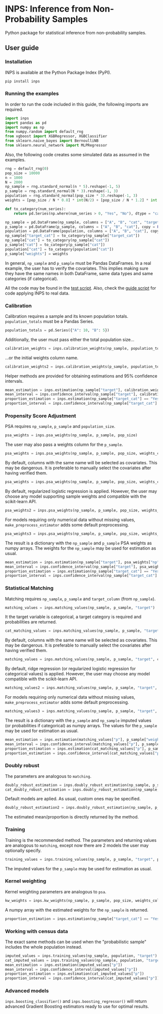 # INPS: Inference from Non-Probability Samples

Python package for statistical inference from non-probability samples.

## User guide

### Installation

INPS is available at the Python Package Index (PyPI).

```bash
pip install inps
```

### Running the examples

In order to run the code included in this guide, the following imports are required.

```python
import inps
import pandas as pd
import numpy as np
from numpy.random import default_rng
from xgboost import XGBRegressor, XGBClassifier
from sklearn.naive_bayes import BernoulliNB
from sklearn.neural_network import MLPRegressor
```

Also, the following code creates some simulated data as assumed in the examples.

```python
rng = default_rng(0)
pop_size = 10000
n = 1000
N = 2000
np_sample = rng.standard_normal(n * 5).reshape(-1, 5)
p_sample = rng.standard_normal(N * 3).reshape(-1, 3)
population = rng.standard_normal(pop_size * 3).reshape(-1, 3)
weights = [pop_size / N * 0.8] * int(N/2) + [pop_size / N * 1.2] * int(N/2)

def to_category(num_series):
	return pd.Series(np.where(num_series > 0, "Yes", "No"), dtype = "category", copy = False)

np_sample = pd.DataFrame(np_sample, columns = ["A", "B", "cat", "target", "target_cat"], copy = False)
p_sample = pd.DataFrame(p_sample, columns = ["A", "B", "cat"], copy = False)
population = pd.DataFrame(population, columns = ["A", "B", "cat"], copy = False)
np_sample["target_cat"] = to_category(np_sample["target_cat"])
np_sample["cat"] = to_category(np_sample["cat"])
p_sample["cat"] = to_category(p_sample["cat"])
population["cat"] = to_category(population["cat"])
p_sample["weights"] = weights
```

In general, `np_sample` and `p_sample` must be Pandas DataFrames. In a real example, the user has to verify the covariates. This implies making sure they have the same names in both DataFrame, same data types and same categories (if categorical).

All the code may be found in the [test script](test.py). Also, check the [guide script](guide.py) for code applying INPS to real data.

### Calibration

Calibration requires a sample and its known population totals. `population_totals` must be a Pandas Series.
```python
population_totals = pd.Series({"A": 10, "B": 5})
```
Additionally, the user must pass either the total population size...
```python
calibration_weights = inps.calibration_weights(np_sample, population_totals, population_size = pop_size)
```
...or the initial weights column name.
```python
calibration_weights2 = inps.calibration_weights(p_sample, population_totals, weights_column = "weights")
```
Helper methods are provided for obtaining estimations and 95% confidence intervals.
```python
mean_estimation = inps.estimation(np_sample["target"], calibration_weights)
mean_interval = inps.confidence_interval(np_sample["target"], calibration_weights)
proportion_estimation = inps.estimation(np_sample["target_cat"] == "Yes", calibration_weights)
proportion_interval = inps.confidence_interval(np_sample["target_cat"] == "Yes", calibration_weights)
```

### Propensity Score Adjustment

PSA requires `np_sample`, `p_sample` and `population_size`.
```python
psa_weights = inps.psa_weights(np_sample, p_sample, pop_size)
```
The user may also pass a weights column for the `p_sample`.
```python
psa_weights = inps.psa_weights(np_sample, p_sample, pop_size, weights_column = "weights")
```
By default, columns with the same name will be selected as covariates. This may be dangerous. It is preferable to manually select the covariates after having verified them.
```python
psa_weights = inps.psa_weights(np_sample, p_sample, pop_size, weights_column = "weights", covariates = ["A", "B", "cat"])
```
By default, regularized logistic regression is applied. However, the user may choose any model supporting sample weights and compatible with the scikit-learn API.
```python
psa_weights2 = inps.psa_weights(np_sample, p_sample, pop_size, weights_column = "weights", model = XGBClassifier(enable_categorical = True, tree_method = "hist"))
```
For models requiring only numerical data without missing values, `make_preprocess_estimator` adds some default preprocessing.
```python
psa_weights3 = inps.psa_weights(np_sample, p_sample, pop_size, weights_column = "weights", model = inps.make_preprocess_estimator(BernoulliNB()))
```
The result is a dictionary with the `np_sample` and `p_sample` PSA weights as numpy arrays. The weights for the `np_sample` may be used for estimation as usual.
```python
mean_estimation = inps.estimation(np_sample["target"], psa_weights["np"])
mean_interval = inps.confidence_interval(np_sample["target"], psa_weights["np"])
proportion_estimation = inps.estimation(np_sample["target_cat"] == "Yes", psa_weights["np"])
proportion_interval = inps.confidence_interval(np_sample["target_cat"] == "Yes", psa_weights["np"])
```

### Statistical Matching

Matching requires `np_sample`, `p_sample` and `target_column` (from `np_sample`).
```python
matching_values = inps.matching_values(np_sample, p_sample, "target")
```
It the target variable is categorical, a target category is required and probabilities are returned.
```python
cat_matching_values = inps.matching_values(np_sample, p_sample, "target_cat", "Yes")
```
By default, columns with the same name will be selected as covariates. This may be dangerous. It is preferable to manually select the covariates after having verified them.
```python
matching_values = inps.matching_values(np_sample, p_sample, "target", covariates = ["A", "B", "cat"])
```
By default, ridge regression (or regularized logistic regression for categorical values) is applied. However, the user may choose any model compatible with the scikit-learn API.
```python
matching_values2 = inps.matching_values(np_sample, p_sample, "target", model = XGBRegressor(enable_categorical = True, tree_method = "hist"))
```
For models requiring only numerical data without missing values, `make_preprocess_estimator` adds some default preprocessing.
```python
matching_values3 = inps.matching_values(np_sample, p_sample, "target", model = inps.make_preprocess_estimator(MLPRegressor()))
```
The result is a dictionary with the `p_sample` and `np_sample` imputed values (or probabilities if categorical) as numpy arrays. The values for the `p_sample` may be used for estimation as usual.
```python
mean_estimation = inps.estimation(matching_values["p"], p_sample["weights"])
mean_interval = inps.confidence_interval(matching_values["p"], p_sample["weights"])
proportion_estimation = inps.estimation(cat_matching_values["p"], p_sample["weights"])
proportion_estimation = inps.confidence_interval(cat_matching_values["p"], p_sample["weights"])
```

### Doubly robust

The parameters are analogous to `matching`.
```python
doubly_robust_estimation = inps.doubly_robust_estimation(np_sample, p_sample, "target", covariates = ["A", "B", "cat"])
cat_doubly_robust_estimation = inps.doubly_robust_estimation(np_sample, p_sample, "target_cat", "Yes", covariates = ["A", "B", "cat"])
```
Default models are aplied. As usual, custom ones may be specified.
```python
doubly_robust_estimation2 = inps.doubly_robust_estimation(np_sample, p_sample, "target", psa_model = XGBClassifier(enable_categorical = True, tree_method = "hist"), matching_model = XGBRegressor(enable_categorical = True, tree_method = "hist"))
```
The estimated mean/proportion is directly returned by the method.

### Training

Training is the recommended method. The parameters and returning values are analogous to `matching`, except now there are 2 models the user may optionally specify.
```python
training_values = inps.training_values(np_sample, p_sample, "target", psa_model = XGBClassifier(enable_categorical = True, tree_method = "hist"), matching_model = XGBRegressor(enable_categorical = True, tree_method = "hist"))
```
The imputed values for the `p_sample` may be used for estimation as usual.

### Kernel weighting

Kernel weighting parameters are analogous to `psa`.
```python
kw_weights = inps.kw_weights(np_sample, p_sample, pop_size, weights_column = "weights", covariates = ["A", "B", "cat"])
```
A numpy array with the estimated weights for the `np_sample` is returned.
```python
proportion_estimation = inps.estimation(np_sample["target_cat"] == "Yes", kw_weights)
```

### Working with census data

The exact same methods can be used when the "probabilistic sample" includes the whole population instead.
```python
imputed_values = inps.training_values(np_sample, population, "target")
cat_imputed_values = inps.training_values(np_sample, population, "target_cat", "Yes")
mean_estimation = inps.estimation(imputed_values["p"])
mean_interval = inps.confidence_interval(imputed_values["p"])
proportion_estimation = inps.estimation(cat_imputed_values["p"])
proportion_interval = inps.confidence_interval(cat_imputed_values["p"])
```

### Advanced models

`inps.boosting_classifier()` and `inps.boosting_regressor()` will return advanced Gradient Boosting estimators ready to use for optimal results.
